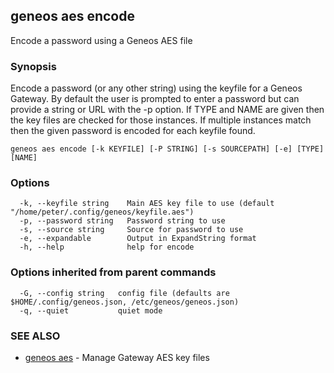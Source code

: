 ## geneos aes encode

Encode a password using a Geneos AES file

### Synopsis

Encode a password (or any other string) using the keyfile for a
Geneos Gateway. By default the user is prompted to enter a password
but can provide a string or URL with the -p option. If TYPE and NAME
are given then the key files are checked for those instances. If
multiple instances match then the given password is encoded for each
keyfile found.

```
geneos aes encode [-k KEYFILE] [-P STRING] [-s SOURCEPATH] [-e] [TYPE] [NAME]
```

### Options

```
  -k, --keyfile string    Main AES key file to use (default "/home/peter/.config/geneos/keyfile.aes")
  -p, --password string   Password string to use
  -s, --source string     Source for password to use
  -e, --expandable        Output in ExpandString format
  -h, --help              help for encode
```

### Options inherited from parent commands

```
  -G, --config string   config file (defaults are $HOME/.config/geneos.json, /etc/geneos/geneos.json)
  -q, --quiet           quiet mode
```

### SEE ALSO

* [geneos aes](geneos_aes.md)	 - Manage Gateway AES key files


